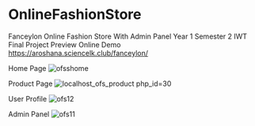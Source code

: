 # OnlineFashionStore
Fanceylon Online Fashion Store With Admin Panel
Year 1 Semester 2 IWT Final Project
Preview
Online Demo
https://aroshana.sciencelk.club/fanceylon/

Home Page
![ofsshome](https://github.com/Aroshana1/OnlineFashionStore/assets/21035748/14c3c0a7-f44e-488e-a5b1-bf2d681640ea)

Product Page
![localhost_ofs_product php_id=30](https://github.com/Aroshana1/OnlineFashionStore/assets/21035748/c88df072-bc47-4451-8189-8a4919b98190)

User Profile
![ofs12](https://github.com/Aroshana1/OnlineFashionStore/assets/21035748/885f7492-9906-4f29-a841-1510de726a9d)

Admin Panel
![ofs11](https://github.com/Aroshana1/OnlineFashionStore/assets/21035748/2f540c72-b85d-4e7f-a601-900ef052bc54)
